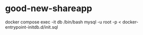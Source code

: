 # good-new-shareapp

docker compose exec -it db /bin/bash
mysql -u root -p < docker-entrypoint-initdb.d/init.sql

